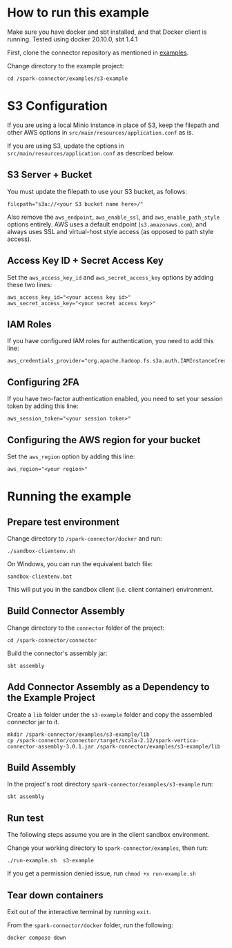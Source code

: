 # How to run this example

Make sure you have docker and sbt installed, and that Docker client is running. Tested using docker 20.10.0, sbt 1.4.1

First, clone the connector repository as mentioned in [examples](/examples/README.md).

Change directory to the example project:

```
cd /spark-connector/examples/s3-example
```

# S3 Configuration

If you are using a local Minio instance in place of S3, keep the filepath and other AWS options in `src/main/resources/application.conf` as is.

If you are using S3, update the options in `src/main/resources/application.conf` as described below.

## S3 Server + Bucket

You must update the filepath to use your S3 bucket, as follows:
```
filepath="s3a://<your S3 bucket name here>/"
```

Also remove the `aws_endpoint`, `aws_enable_ssl`, and `aws_enable_path_style` options entirely.  AWS uses a default endpoint (`s3.amazonaws.com`), and always uses SSL and virtual-host style access (as opposed to path style access).

## Access Key ID + Secret Access Key

Set the `aws_access_key_id` and `aws_secret_access_key` options by adding these two lines:
```
aws_access_key_id="<your access key id>"
aws_secret_access_key="<your secret access key>"
```

## IAM Roles

If you have configured IAM roles for authentication, you need to add this line:
```
aws_credentials_provider="org.apache.hadoop.fs.s3a.auth.IAMInstanceCredentialsProvider"
```

## Configuring 2FA

If you have two-factor authentication enabled, you need to set your session token by adding this line:
```
aws_session_token="<your session token>"
```

## Configuring the AWS region for your bucket

Set the `aws_region` option by adding this line:
```
aws_region="<your region>"
```

# Running the example

## Prepare test environment

Change directory to `/spark-connector/docker` and run:

```
./sandbox-clientenv.sh
```
On Windows, you can run the equivalent batch file:

```
sandbox-clientenv.bat
```

This will put you in the sandbox client (i.e. client container) environment.

## Build Connector Assembly
Change directory to the `connector` folder of the project:
```
cd /spark-connector/connector
```

Build the connector's assembly jar:
```
sbt assembly
```

## Add Connector Assembly as a Dependency to the Example Project
Create a `lib` folder under the `s3-example` folder and copy the assembled connector jar to it.
```
mkdir /spark-connector/examples/s3-example/lib
cp /spark-connector/connector/target/scala-2.12/spark-vertica-connector-assembly-3.0.1.jar /spark-connector/examples/s3-example/lib
```

## Build Assembly

In the project's root directory `spark-connector/examples/s3-example` run:

```
sbt assembly
```

## Run test

The following steps assume you are in the client sandbox environment.

Change your working directory to `spark-connector/examples`, then run:

```
./run-example.sh  s3-example
```

If you get a permission denied issue, run `chmod +x run-example.sh`

## Tear down containers

Exit out of the interactive terminal by running `exit`. 

From the `spark-connector/docker` folder, run the following:

```
docker compose down
```